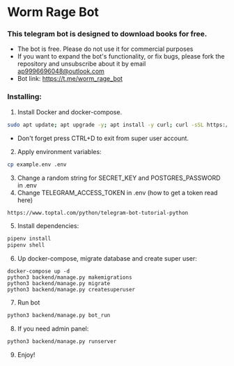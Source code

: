 # Worm Rage Bot

### This telegram bot is designed to download books for free.

- The bot is free. Please do not use it for commercial purposes
- If you want to expand the bot's functionality, or fix bugs, please fork the repository and unsubscribe about it by email ap9996696048@outlook.com
- Bot link: https://t.me/worm_rage_bot

### Installing:

1) Install Docker and docker-compose.

```bash
sudo apt update; apt upgrade -y; apt install -y curl; curl -sSL https://get.docker.com/ | sh; curl -L https://github.com/docker/compose/releases/download/1.28.2/docker-compose-$(uname -s)-$(uname -m) -o /usr/local/bin/docker-compose && chmod +x /usr/local/bin/docker-compose
```
- Don't forget press CTRL+D to exit from super user account.
2) Apply environment variables:
```bash
cp example.env .env
```
3) Change a random string for SECRET_KEY and POSTGRES_PASSWORD in .env
4) Change TELEGRAM_ACCESS_TOKEN in .env (how to get a token read here)
```bash
https://www.toptal.com/python/telegram-bot-tutorial-python
```
5) Install dependencies:
```bash
pipenv install
pipenv shell
```
6) Up docker-compose, migrate database and create super user:
```
docker-compose up -d
python3 backend/manage.py makemigrations
python3 backend/manage.py migrate
python3 backend/manage.py createsuperuser
```
7) Run bot
```bash
python3 backend/manage.py bot_run
```

8) If you need admin panel:
```bash
python3 backend/manage.py runserver
```
9) Enjoy!
